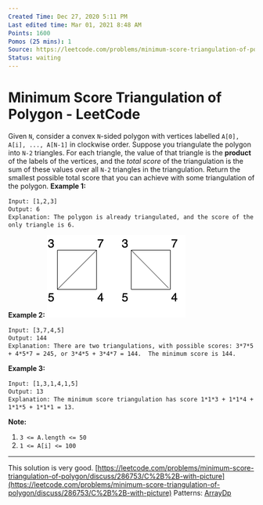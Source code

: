 ```yaml
---
Created Time: Dec 27, 2020 5:11 PM
Last edited time: Mar 01, 2021 8:48 AM
Points: 1600
Pomos (25 mins): 1
Source: https://leetcode.com/problems/minimum-score-triangulation-of-polygon/
Status: waiting
---
```


# Minimum Score Triangulation of Polygon - LeetCode

Given `N`, consider a convex `N`-sided polygon with vertices labelled `A[0], A[i], ..., A[N-1]` in clockwise order.
Suppose you triangulate the polygon into `N-2` triangles. For each triangle, the value of that triangle is the **product** of the labels of the vertices, and the *total score* of the triangulation is the sum of these values over all `N-2` triangles in the triangulation.
Return the smallest possible total score that you can achieve with some triangulation of the polygon.
**Example 1:**
```
Input: [1,2,3]
Output: 6
Explanation: The polygon is already triangulated, and the score of the only triangle is 6.
```
**Example 2:**
![Minimum%20Score%20Triangulation%20of%20Polygon%20-%20LeetCode%20bec8990d651945e3917e4a6f8b59a02c/minimum-score-triangulation-of-polygon-1.png](Minimum%20Score%20Triangulation%20of%20Polygon%20-%20LeetCode%20bec8990d651945e3917e4a6f8b59a02c/minimum-score-triangulation-of-polygon-1.png)
```
Input: [3,7,4,5]
Output: 144
Explanation: There are two triangulations, with possible scores: 3*7*5 + 4*5*7 = 245, or 3*4*5 + 3*4*7 = 144.  The minimum score is 144.
```
**Example 3:**
```
Input: [1,3,1,4,1,5]
Output: 13
Explanation: The minimum score triangulation has score 1*1*3 + 1*1*4 + 1*1*5 + 1*1*1 = 13.
```
**Note:**
1. `3 <= A.length <= 50`
2. `1 <= A[i] <= 100`
---
This solution is very good. [https://leetcode.com/problems/minimum-score-triangulation-of-polygon/discuss/286753/C%2B%2B-with-picture](https://leetcode.com/problems/minimum-score-triangulation-of-polygon/discuss/286753/C%2B%2B-with-picture)
Patterns: [Array](Array.md)[Dp](Dp.md)
